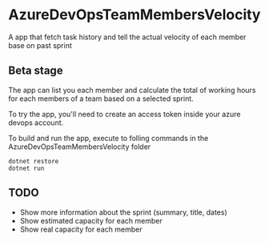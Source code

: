 # AzureDevOpsTeamMembersVelocity
A app that fetch task history and tell the actual velocity of each member base on past sprint

## Beta stage
The app can list you each member and calculate the total of working hours for each members of a team based on a selected sprint.

To try the app, you'll need to create an access token inside your azure devops account.

To build and run the app, execute to folling commands in the AzureDevOpsTeamMembersVelocity folder

```
dotnet restore
dotnet run
```

## TODO

- Show more information about the sprint (summary, title, dates)
- Show estimated capacity for each member
- Show real capacity for each member